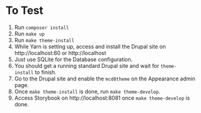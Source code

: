 # To Test
1. Run `composer install`
2. Run `make up`
3. Run `make theme-install`
4. While Yarn is setting up, access and install the Drupal site on http://localhost:80 or http://localhost
5. Just use SQLite for the Database configuration.
6. You should get a running standard Drupal site and wait for `theme-install` to finish.
7. Go to the Drupal site and enable the `mcd8theme` on the Appearance admin page.
8. Once `make theme-install` is done, run `make theme-develop`.
9. Access Storybook on http://localhost:8081 once `make theme-develop` is done.

